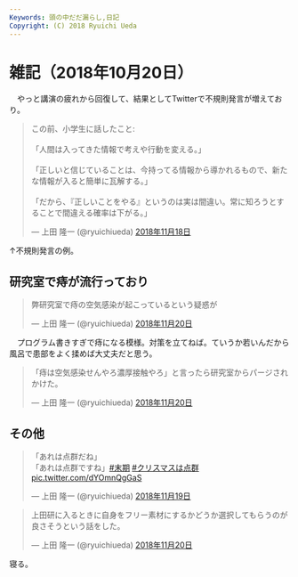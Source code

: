 ```yaml
---
Keywords: 頭の中だだ漏らし,日記
Copyright: (C) 2018 Ryuichi Ueda
---
```


# 雑記（2018年10月20日）

　やっと講演の疲れから回復して、結果としてTwitterで不規則発言が増えており。

<blockquote class="twitter-tweet" data-lang="ja"><p lang="ja" dir="ltr">この前、小学生に話したこと: <br><br>「人間は入ってきた情報で考えや行動を変える。」<br><br>「正しいと信じていることは、今持ってる情報から導かれるもので、新たな情報が入ると簡単に瓦解する。」<br><br>「だから、『正しいことをやる』というのは実は間違い。常に知ろうとすることで間違える確率は下がる。」</p>&mdash; 上田 隆一 (@ryuichiueda) <a href="https://twitter.com/ryuichiueda/status/1064170872930353154?ref_src=twsrc%5Etfw">2018年11月18日</a></blockquote>
<script async src="https://platform.twitter.com/widgets.js" charset="utf-8"></script>

↑不規則発言の例。

## 研究室で痔が流行っており

<blockquote class="twitter-tweet" data-lang="ja"><p lang="ja" dir="ltr">弊研究室で痔の空気感染が起こっているという疑惑が</p>&mdash; 上田 隆一 (@ryuichiueda) <a href="https://twitter.com/ryuichiueda/status/1064772769827540992?ref_src=twsrc%5Etfw">2018年11月20日</a></blockquote>

　プログラム書きすぎで痔になる模様。対策を立てねば。ていうか若いんだから風呂で患部をよく揉めば大丈夫だと思う。

<blockquote class="twitter-tweet" data-lang="ja"><p lang="ja" dir="ltr">「痔は空気感染せんやろ濃厚接触やろ」と言ったら研究室からパージされかけた。</p>&mdash; 上田 隆一 (@ryuichiueda) <a href="https://twitter.com/ryuichiueda/status/1064795137602019328?ref_src=twsrc%5Etfw">2018年11月20日</a></blockquote>

## その他

<blockquote class="twitter-tweet" data-lang="ja"><p lang="ja" dir="ltr">「あれは点群だね」<br>「あれは点群ですね」<a href="https://twitter.com/hashtag/%E6%9C%AB%E6%9C%9F?src=hash&amp;ref_src=twsrc%5Etfw">#末期</a> <a href="https://twitter.com/hashtag/%E3%82%AF%E3%83%AA%E3%82%B9%E3%83%9E%E3%82%B9%E3%81%AF%E7%82%B9%E7%BE%A4?src=hash&amp;ref_src=twsrc%5Etfw">#クリスマスは点群</a> <a href="https://t.co/dYOmnQgGaS">pic.twitter.com/dYOmnQgGaS</a></p>&mdash; 上田 隆一 (@ryuichiueda) <a href="https://twitter.com/ryuichiueda/status/1064434817821884417?ref_src=twsrc%5Etfw">2018年11月19日</a></blockquote>


<blockquote class="twitter-tweet" data-lang="ja"><p lang="ja" dir="ltr">上田研に入るときに自身をフリー素材にするかどうか選択してもらうのが良さそうという話をした。</p>&mdash; 上田 隆一 (@ryuichiueda) <a href="https://twitter.com/ryuichiueda/status/1064701898161147904?ref_src=twsrc%5Etfw">2018年11月20日</a></blockquote>


寝る。
